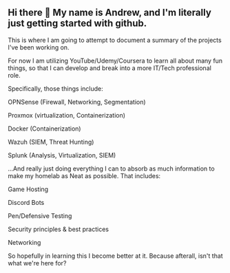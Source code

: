 ## Hi there 👋 My name is Andrew, and I'm literally just getting started with github. 

This is where I am going to attempt to document a summary of the projects I've been working on. 

For now I am utilizing YouTube/Udemy/Coursera to learn all about many fun things, so that I can develop and break into a more IT/Tech professional role. 

Specifically, those things include:

OPNSense (Firewall, Networking, Segmentation)

Proxmox (virtualization, Containerization)

Docker (Containerization)

Wazuh (SIEM, Threat Hunting)

Splunk (Analysis, Virtualization, SIEM)

...And really just doing everything I can to absorb as much information to make my homelab as Neat as possible. That includes:

Game Hosting

Discord Bots

Pen/Defensive Testing

Security principles & best practices

Networking

So hopefully in learning this I become better at it. Because afterall, isn't that what we're here for? 

<!--
**andejesu/andejesu** is a ✨ _special_ ✨ repository because its `README.md` (this file) appears on your GitHub profile.

Here are some ideas to get you started:

- 🔭 I’m currently working on ...
- 🌱 I’m currently learning ...
- 👯 I’m looking to collaborate on ...
- 🤔 I’m looking for help with ...
- 💬 Ask me about ...
- 📫 How to reach me: ...
- 😄 Pronouns: ...
- ⚡ Fun fact: ...
-->
